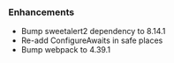 ﻿### Enhancements
* Bump sweetalert2 dependency to 8.14.1
* Re-add ConfigureAwaits in safe places
* Bump webpack to 4.39.1